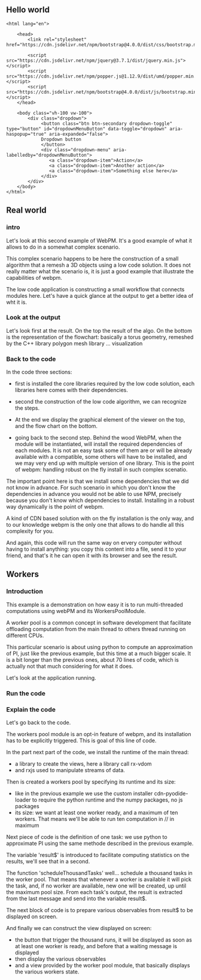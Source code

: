 ## Hello world

<!-- Taken from online example using standard cdn solution (here jsdelivr)-->

<!DOCTYPE html>

    <html lang="en">

        <head>
            <link rel="stylesheet" href="https://cdn.jsdelivr.net/npm/bootstrap@4.0.0/dist/css/bootstrap.min.css">

            <script src="https://cdn.jsdelivr.net/npm/jquery@3.7.1/dist/jquery.min.js"></script>
            <script src="https://cdn.jsdelivr.net/npm/popper.js@1.12.9/dist/umd/popper.min.js"></script>
            <script src="https://cdn.jsdelivr.net/npm/bootstrap@4.0.0/dist/js/bootstrap.min.js"></script>
        </head>

        <body class="vh-100 vw-100">
            <div class="dropdown">
                 <button class="btn btn-secondary dropdown-toggle" type="button" id="dropdownMenuButton" data-toggle="dropdown" aria-haspopup="true" aria-expanded="false">
                 Dropdown button
                 </button>
                 <div class="dropdown-menu" aria-labelledby="dropdownMenuButton">
                    <a class="dropdown-item">Action</a>
                    <a class="dropdown-item">Another action</a>
                    <a class="dropdown-item">Something else here</a>
                 </div>
            </div>
        </body>
    </html>

## Real world

### intro

Let's look at this second example of WebPM.
It's a good example of what it allows to do in a somewhat complex scenario.

This complex scenario happens to be here the construction of a small algorithm that a remesh a 3D objects using a low code solution.
It does not really matter what the scenario is, it is just a good example that illustrate the capabilities of webpm.

The low code application is constructing a small workflow that connects modules here.
Let's have a quick glance at the output to get a better idea of wht it is.

### Look at the output

Let's look first at the result.
On the top the result of the algo.
On the bottom is the representation of the flowchart: basically a torus geometry, remeshed by the C++ library polygon mesh library ... visualization

### Back to the code

In the code three sections:

- first is installed the core libraries required by the low code solution, each libraries here comes with their dependencies.
- second the construction of the low code algorithm, we can recognize the steps.
- At the end we display the graphical element of the viewer on the top, and the flow chart on the bottom.

- going back to the second step. Behind the wood WebPM, when the module will be instantiated,
  will install the required dependencies of each modules. It is not an easy task some of them are or will be already available with a
  compatible, some others will have to be installed, and we may very end up with multiple version of one library.
  This is the point of webpm: handling robust on the fly install in such complex scenatio.

The important point here is that we install some dependencies that we did not know in advance.
For such scenario in which you don't know the dependencies in advance you would not be able to use NPM, precisely because you don't
know which dependencies to install. Installing in a robust way dynamically is the point of webpm.

A kind of CDN based solution with on the fly installation is the only way, and to our knowledge webpm is the only one that allows to do handle all this complexity for you.

And again, this code will run the same way on ervery computer without having to install anything:
you copy this content into a file, send it to your friend, and that's it he can open it with its browser and see the result.

## Workers

### Introduction

This example is a demonstration on how easy it is to run multi-threaded computations using webPM and
its WorkersPoolModule.

A worker pool is a common concept in software development that facilitate offloading computation from the main thread to
others thread running on different CPUs.

This particular scenario is about using python to compute an approximation of PI, just like the previous example,
but this time at a much bigger scale.
It is a bit longer than the previous ones, about 70 lines of code, which is actually not that much considering for what it does.

Let's look at the application running.

### Run the code

### Explain the code

Let's go back to the code.

The workers pool module is an opt-in feature of webpm, and its installation has to be explicitly triggered.
This is goal of this line of code.

In the part next part of the code, we install the runtime of the main thread:

- a library to create the views, here a library call rx-vdom
- and rxjs used to manipulate streams of data.

Then is created a workers pool by specifying its runtime and its size:

- like in the previous example we use the custom installer cdn-pyodide-loader to require the python runtime and the numpy packages, no js packages
- its size: we want at least one worker ready, and a maximum of ten workers. That means we'll be able to run ten computation in // in maximum

Next piece of code is the definition of one task: we use python to approximate PI using the same methode described in the previous example.

The variable 'result$' is introduced to facilitate computing statistics on the results, we'll see that in a second.

The function 'scheduleThousandTasks' well... schedule a thousand tasks in the worker pool.
That means that whenever a worker is available it will pick the task, and, if no worker
are available, new one will be created, up until the maximum pool size.
From each task's output, the result is extracted from the last message and send into the variable result$.

The next block of code is to prepare various observables from result$ to be displayed on screen.

And finally we can construct the view displayed on screen:

- the button that trigger the thousand runs, it will be displayed as soon as at least one worker is ready,
  and before that a waiting message is displayed
- then display the various observables
- and a view provided by the worker pool module, that basically displays the various workers state.
